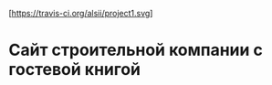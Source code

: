 [https://travis-ci.org/alsii/project1.svg]

Сайт строительной компании с гостевой книгой
============================================
